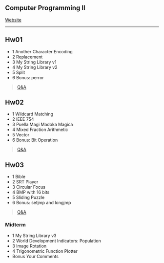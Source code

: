 ## Computer Programming II

[Website](https://sites.google.com/gapps.ntnu.edu.tw/neokent/teaching/2022spring-computer-programming-ii?authuser=0)

---

## Hw01
- 1 Another Character Encoding
- 2 Replacement
- 3 My String Library v1
- 4 My String Library v2
- 5 Split
- 6 Bonus: perror
> [Q&A](https://hackmd.io/@JacobLinCool/CP2-HW1-QA)

## Hw02
- 1 Wildcard Matching
- 2 IEEE 754
- 3 Puella Magi Madoka Magica
- 4 Mixed Fraction Arithmetic
- 5 Vector
- 6 Bonus: Bit Operation
> [Q&A](https://hackmd.io/@JacobLinCool/CP2-HW2-QA)

## Hw03
- 1 Bible
- 2 SRT Player
- 3 Circular Focus
- 4 BMP with 16 bits
- 5 Sliding Puzzle
- 6 Bonus: setjmp and longjmp
> [Q&A](https://hackmd.io/@JacobLinCool/CP2-HW3-QA)

### Midterm
- 1 My String Library v3
- 2 World Development Indicators: Population
- 3 Image Rotation
- 4 Trigonometric Function Plotter
- Bonus Your Comments

